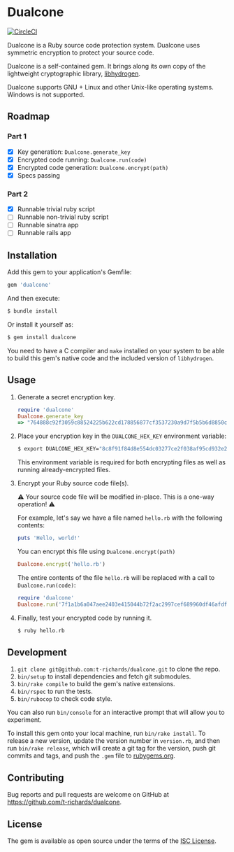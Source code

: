 # Dualcone

[![CircleCI](https://circleci.com/gh/t-richards/dualcone.svg?style=svg)](https://circleci.com/gh/t-richards/dualcone)

Dualcone is a Ruby source code protection system. Dualcone uses symmetric encryption to protect your source code.

Dualcone is a self-contained gem. It brings along its own copy of the lightweight cryptographic library, [libhydrogen][libhydrogen].

Dualcone supports GNU + Linux and other Unix-like operating systems. Windows is not supported.

## Roadmap

### Part 1
 - [x] Key generation: `Dualcone.generate_key`
 - [x] Encrypted code running: `Dualcone.run(code)`
 - [x] Encrypted code generation: `Dualcone.encrypt(path)`
 - [x] Specs passing

### Part 2
 - [x] Runnable trivial ruby script
 - [ ] Runnable non-trivial ruby script
 - [ ] Runnable sinatra app
 - [ ] Runnable rails app

## Installation

Add this gem to your application's Gemfile:

```ruby
gem 'dualcone'
```

And then execute:

```bash
$ bundle install
```

Or install it yourself as:

```bash
$ gem install dualcone
```

You need to have a C compiler and `make` installed on your system to be able to build this gem's native code and the included version of `libhydrogen`.

## Usage

1. Generate a secret encryption key.

    ```ruby
    require 'dualcone'
    Dualcone.generate_key
    => "764888c92f3059c88524225b622cd178856877cf3537230a9d7f5b5b6d8850c5"
    ```

2. Place your encryption key in the `DUALCONE_HEX_KEY` environment variable:

    ```bash
    $ export DUALCONE_HEX_KEY="8c8f91f84d8e554dc03277ce2f038af95cd932e2b65011969e77d3ac18d7bdd9"
    ```

    This environment variable is required for both encrypting files as well as running already-encrypted files.

3. Encrypt your Ruby source code file(s).

    :warning: Your source code file will be modified in-place. This is a one-way operation! :warning:

    For example, let's say we have a file named `hello.rb` with the following contents:

    ```ruby
    puts 'Hello, world!'
    ```

    You can encrypt this file using `Dualcone.encrypt(path)`

    ```ruby
    Dualcone.encrypt('hello.rb')
    ```

    The entire contents of the file `hello.rb` will be replaced with a call to `Dualcone.run(code)`:

    ```ruby
    require 'dualcone'
    Dualcone.run('7f1a1b6a047aee2403e415044b72f2ac2997cef689960df46afdfe6d7c657e18dbae1bea3bbe33ae9157cb2f7b22f34db69b2eb41e05aa512151')
    ```

4. Finally, test your encrypted code by running it.

    ```bash
    $ ruby hello.rb
    ```

## Development

1. `git clone git@github.com:t-richards/dualcone.git` to clone the repo.
2. `bin/setup` to install dependencies and fetch git submodules.
3. `bin/rake compile` to build the gem's native extensions.
4. `bin/rspec` to run the tests.
5. `bin/rubocop` to check code style.

You can also run `bin/console` for an interactive prompt that will allow you to experiment.

To install this gem onto your local machine, run `bin/rake install`. To release a new version, update the version number in `version.rb`, and then run `bin/rake release`, which will create a git tag for the version, push git commits and tags, and push the `.gem` file to [rubygems.org][rubygems].

## Contributing

Bug reports and pull requests are welcome on GitHub at https://github.com/t-richards/dualcone.

## License

The gem is available as open source under the terms of the [ISC License][isc-license].

[libhydrogen]: https://github.com/jedisct1/libhydrogen
[isc-license]: LICENSE.txt
[rubygems]: https://rubygems.org
